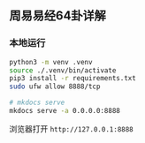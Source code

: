 ## 周易易经64卦详解

### 本地运行

```bash
python3 -m venv .venv
source ./.venv/bin/activate
pip3 install -r requirements.txt
sudo ufw allow 8888/tcp

# mkdocs serve
mkdocs serve -a 0.0.0.0:8888
```

浏览器打开 `http://127.0.0.1:8888`
